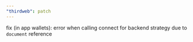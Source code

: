 ```yaml
---
"thirdweb": patch
---
```


fix (in app wallets): error when calling connect for backend strategy due to `document` reference
